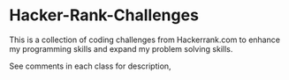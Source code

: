 # Hacker-Rank-Challenges
This is a collection of coding challenges from Hackerrank.com to enhance my programming skills and expand my problem solving skills.


See comments in each class for description,
